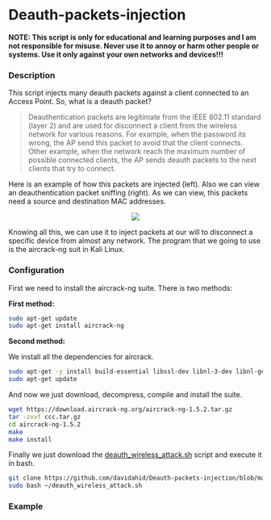 # Deauth-packets-injection
__NOTE: This script is only for educational and learning purposes and I am not responsible for misuse. Never use it to annoy or harm other people or systems. Use it only against your own networks and devices!!!__

### Description
This script injects many deauth packets against a client connected to an Access Point. So, what is a deauth packet?
> Deauthentication packets are legitimate from the IEEE 802.11 standard (layer 2) and are used for disconnect a client from the wireless network for
> various reasons. For example, when the password  its wrong, the AP send this packet to avoid that the client connects. Other example, 
> when the network reach the maximum number of possible connected clients, the AP sends deauth packets to the next clients that try to 
> connect.

Here is an example of how this packets are injected (left). Also we can view an deauthentication packet sniffing (right). As we can view, this packets need a source and destination MAC addresses.
<p align="center">
  <img src="https://github.com/davidahid/Deauth-packets-injection/blob/master/images/imgs.png">
</p>

Knowing all this, we can use it to inject packets at our will to disconnect a specific device from almost any network.
The program that we going to use is the aircrack-ng suit in Kali Linux.

### Configuration
First we need to install the aircrack-ng suite. There is two methods:

__First method:__
```sh
sudo apt-get update
sudo apt-get install aircrack-ng
```

__Second method:__

We install all the dependencies for aircrack.
```sh
sudo apt-get -y install build-essential libssl-dev libnl-3-dev libnl-genl-3-dev dpkg-dev g++ g++-4.8 libc-dev-bin libc6-dev libstdc++-4.8-dev zlib1g-dev debian-keyring g++-multilib g++-4.8-multilib gcc-4.8-doc libstdc++6-4.8-dbg glibc-doc libstdc++-4.8-doc libalgorithm-merge-perl libssl-doc libalgorithm-diff-xs-perl
sudo apt-get update
```
And now we just download, decompress, compile and install the suite.
```sh
wget https://download.aircrack-ng.org/aircrack-ng-1.5.2.tar.gz
tar -zxvf ccc.tar.gz
cd aircrack-ng-1.5.2
make
make install
```
Finally we just download the [deauth_wireless_attack.sh](https://github.com/davidahid/Deauth-packets-injection/blob/master/scripts/deauth_wireless_attack.sh) script and execute it in bash.
```sh
git clone https://github.com/davidahid/Deauth-packets-injection/blob/master/scripts/deauth_wireless_attack.sh
sudo bash ~/deauth_wireless_attack.sh
```
### Example
